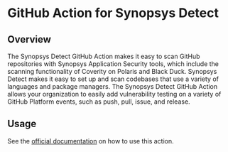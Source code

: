 # GitHub Action for Synopsys Detect

## Overview

The Synopsys Detect GitHub Action makes it easy to scan GitHub repositories with Synopsys Application Security tools, which include the scanning functionality of Coverity on Polaris and Black Duck. Synopsys Detect makes it easy to set up and scan codebases that use a variety of languages and package managers. The Synopsys Detect GitHub Action allows your organization to easily add vulnerability testing on a variety of GitHub Platform events, such as push, pull, issue, and release.

## Usage

See the [official documentation](https://synopsys.atlassian.net/wiki/spaces/PARTNERS/pages/151093290/Synopsys+Detect+GitHub+Action) on how to use this action.
